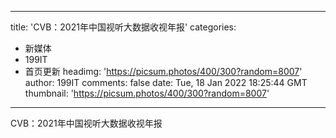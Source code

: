 
---
title: 'CVB：2021年中国视听大数据收视年报'
categories: 
 - 新媒体
 - 199IT
 - 首页更新
headimg: 'https://picsum.photos/400/300?random=8007'
author: 199IT
comments: false
date: Tue, 18 Jan 2022 18:25:44 GMT
thumbnail: 'https://picsum.photos/400/300?random=8007'
---

<div>   
CVB：2021年中国视听大数据收视年报  
</div>
            
